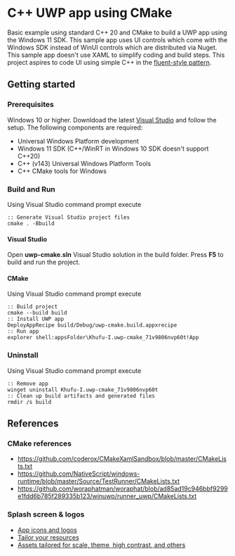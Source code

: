 # C++ UWP app using CMake
Basic example using standard C++ 20 and CMake to build a UWP app using the Windows 11 SDK. This sample app uses UI controls which come with the Windows SDK instead of WinUI controls which are distributed via Nuget. This sample app doesn't use XAML to simplify coding and build steps. This project aspires to code UI using simple C++ in the [fluent-style pattern](https://github.com/microsoft/cppwinrt/pull/1114).

## Getting started

### Prerequisites
Windows 10 or higher. Downldoad the latest [Visual Studio](https://www.visualstudio.com/) and follow the setup. The following components are required:
* Universal Windows Platform development
* Windows 11 SDK (C++/WinRT in Windows 10 SDK doesn't support C++20)
* C++ (v143) Universal Windows Platform Tools
* C++ CMake tools for Windows

### Build and Run
Using Visual Studio command prompt execute 
```batch
:: Generate Visual Studio project files
cmake . -Bbuild
```

#### Visual Studio
Open **uwp-cmake.sln** Visual Studio solution in the build folder. Press **F5** to build and run the project.

#### CMake
Using Visual Studio command prompt execute 
```batch
:: Build project
cmake --build build
:: Install UWP app
DeployAppRecipe build/Debug/uwp-cmake.build.appxrecipe
:: Run app 
explorer shell:appsFolder\Khufu-I.uwp-cmake_71v9806nvp60t!App
```

### Uninstall
Using Visual Studio command prompt execute 
```batch
:: Remove app
winget uninstall Khufu-I.uwp-cmake_71v9806nvp60t
:: Clean up build artifacts and generated files
rmdir /s build
```

## References

### CMake references
- https://github.com/coderox/CMakeXamlSandbox/blob/master/CMakeLists.txt
- https://github.com/NativeScript/windows-runtime/blob/master/Source/TestRunner/CMakeLists.txt
- https://github.com/woraphatman/woraphat/blob/ad85ad19c946bbf9299e1fdd6b785f289335b123/winuwp/runner_uwp/CMakeLists.txt

### Splash screen & logos
- [App icons and logos](https://docs.microsoft.com/en-us/windows/apps/design/style/app-icons-and-logos)
- [Tailor your resources](https://docs.microsoft.com/en-us/windows/uwp/app-resources/tailor-resources-lang-scale-contrast#shell-light-theme-and-unplated-resources)
- [Assets tailored for scale, theme, high contrast, and others](https://docs.microsoft.com/en-us/windows/uwp/app-resources/images-tailored-for-scale-theme-contrast)